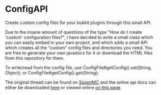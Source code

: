 # ConfigAPI
Create custom config files for your bukkit plugins through this small API.

Due to the insane amount of questions of the type "How do I create 'custom' configuration files?", I have decided to write a small class which you can easily embed in your own project, and which adds a small API which creates all the "custom" config files and directories you need. You are free to generate your own javadocs for it or download the HTML files from this repository for them.

To write/read from the config file, use ConfigFile#getConfig().set(String, Object); or ConfigFile#getConfig().get(String);

The original thread can be found on [SpigotMC](https://www.spigotmc.org/threads/api-multiple-configuration-files-and-directories.202492/) and the online api docs can either be downloaded [here](https://www.github.com/ShanerX/ConfigAPI/tree/master/doc) or viewed online [on this page](https://repo.shanerx.org/doc).
